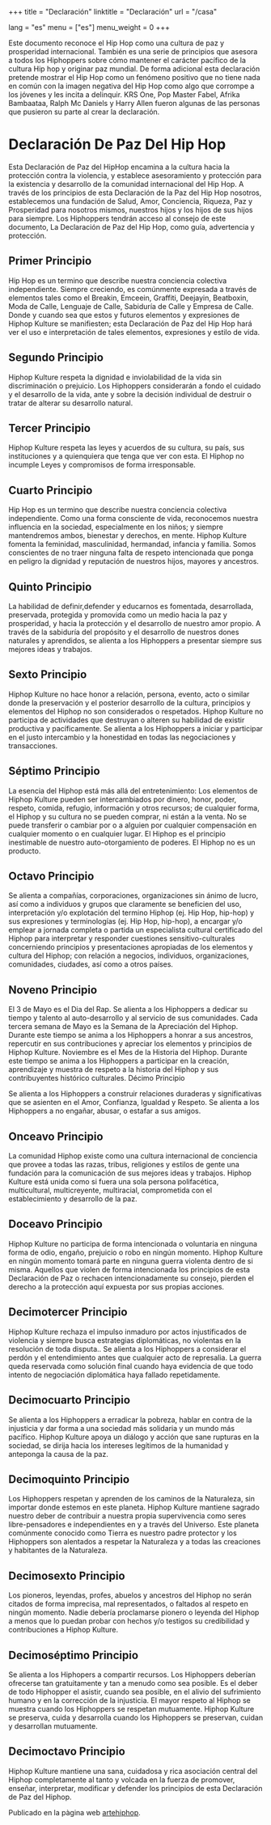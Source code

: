 +++
title = "Declaración"
linktitle = "Declaración"
url = "/casa"

lang = "es"
menu = ["es"]
menu_weight = 0
+++


<p class="well">
Este documento reconoce el Hip Hop como una cultura de paz y prosperidad internacional. También es una serie de principios que asesora a todos los Hiphoppers sobre cómo mantener el carácter pacífico de la cultura Hip hop y originar paz mundial.
De forma adicional esta declaración pretende mostrar el Hip Hop como un fenómeno positivo que no tiene nada en común con la imagen negativa del Hip Hop como algo que corrompe a los jóvenes y les incita a delinquir. KRS One, Pop Master Fabel, Afrika Bambaataa, Ralph Mc Daniels y Harry Allen fueron algunas de las personas que pusieron su parte al crear la declaración.
</p>


# Declaración De Paz Del Hip Hop

Esta Declaración de Paz del HipHop encamina a la cultura hacia la protección contra la violencia, y establece asesoramiento y protección para la existencia y desarrollo de la comunidad internacional del Hip Hop. A través de los principios de esta Declaración de la Paz del Hip Hop nosotros,  establecemos una fundación de Salud, Amor, Conciencia, Riqueza, Paz y Prosperidad para nosotros mismos, nuestros hijos y los hijos de sus hijos para siempre.
Los Hiphoppers tendrán acceso al consejo de este documento, La Declaración de Paz del Hip Hop, como guía, advertencia y protección.

## Primer Principio
Hip Hop es un termino que describe nuestra conciencia colectiva independiente. Siempre creciendo, es comúnmente expresada a través de elementos tales como el Breakin, Emceein, Graffiti, Deejayin, Beatboxin, Moda de Calle, Lenguaje de Calle, Sabiduría de Calle y Empresa de Calle. Donde y cuando sea que estos y futuros elementos y expresiones de Hiphop Kulture se manifiesten; esta Declaración de Paz del Hip Hop hará ver el uso e interpretación de tales elementos, expresiones y estilo de vida.

## Segundo Principio
Hiphop Kulture respeta la dignidad e inviolabilidad de la vida sin discriminación o prejuicio. Los Hiphoppers considerarán a fondo el cuidado y el desarrollo de la vida, ante y sobre la decisión individual de destruir o tratar de alterar su desarrollo natural.

## Tercer Principio
Hiphop Kulture respeta las leyes y acuerdos de su cultura, su país, sus instituciones y a quienquiera que tenga que ver con esta. El Hiphop no incumple Leyes y compromisos de forma irresponsable.

## Cuarto Principio
Hip Hop es un termino que describe nuestra conciencia colectiva independiente. Como una forma consciente de vida, reconocemos nuestra influencia en la sociedad, especialmente en los niños; y siempre mantendremos ambos, bienestar y derechos, en mente. Hiphop Kulture fomenta la feminidad, masculinidad, hermandad, infancia y familia. Somos conscientes de no traer ninguna falta de respeto intencionada que ponga en peligro la dignidad y reputación de nuestros hijos, mayores y ancestros.

## Quinto Principio
La habilidad de definir,defender y educarnos es fomentada, desarrollada, preservada, protegida y promovida como un medio hacia la paz y prosperidad, y hacia la protección y el desarrollo de nuestro amor propio. A través de la sabiduría del propósito y el desarrollo de nuestros dones naturales y aprendidos, se alienta a los Hiphoppers a presentar siempre sus mejores ideas y trabajos.

## Sexto Principio
Hiphop Kulture no hace honor a relación, persona, evento, acto o similar donde la preservación y el posterior desarrollo de la cultura, principios y elementos del Hiphop no son considerados o respetados. Hiphop Kulture no participa de actividades que destruyan o alteren su habilidad de existir productiva y pacíficamente. Se alienta a los Hiphoppers a iniciar y participar en el justo intercambio y la honestidad en todas las negociaciones y transacciones.

## Séptimo Principio
La esencia del Hiphop está más allá del entretenimiento: Los elementos de Hiphop Kulture pueden ser intercambiados por dinero, honor, poder, respeto, comida, refugio, información y otros recursos; de cualquier forma, el Hiphop y su cultura no se pueden comprar, ni están a la venta. No se puede transferir o cambiar por o a alguien por cualquier compensación en cualquier momento o en cualquier lugar. El Hiphop es el principio inestimable de nuestro auto-otorgamiento de poderes. El Hiphop no es un producto.

## Octavo Principio
Se alienta a compañías, corporaciones, organizaciones sin ánimo de lucro, así como a individuos y grupos que claramente se beneficien del uso, interpretación y/o explotación del termino Hiphop (ej. Hip Hop, hip-hop) y sus expresiones y terminologías (ej. Hip Hop, hip-hop), a encargar y/o emplear a jornada completa o partida un especialista cultural certificado del Hiphop para interpretar y responder cuestiones sensitivo-culturales concerniendo principios y presentaciones apropiadas de los elementos y cultura del Hiphop; con relación a negocios, individuos, organizaciones, comunidades, ciudades, así como a otros países.

## Noveno Principio
El 3 de Mayo es el Dia del Rap. Se alienta a los Hiphoppers a dedicar su tiempo y talento al auto-desarrollo y al servicio de sus comunidades. Cada tercera semana de Mayo es la Semana de la Apreciación del Hiphop. Durante este tiempo se anima a los Hiphoppers a honrar a sus ancestros, repercutir en sus contribuciones y apreciar los elementos y principios de Hiphop Kulture. Noviembre es el Mes de la Historia del Hiphop. Durante este tiempo se anima a los Hiphoppers a participar en la creación, aprendizaje y muestra de respeto a la historia del Hiphop y sus contribuyentes histórico culturales.
Décimo Principio

Se alienta a los Hiphoppers a construir relaciones duraderas y significativas que se asienten en el Amor, Confianza, Igualdad y Respeto. Se alienta a los Hiphoppers a no engañar, abusar, o estafar a sus amigos.

## Onceavo Principio
La comunidad Hiphop existe como una cultura internacional de conciencia que provee a todas las razas, tribus, religiones y estilos de gente una fundación para la comunicación de sus mejores ideas y trabajos. Hiphop Kulture está unida como si fuera una sola persona polifacética, multicultural, multicreyente, multiracial, comprometida con el establecimiento y desarrollo de la paz.

## Doceavo Principio
Hiphop Kulture no participa de forma intencionada o voluntaria en ninguna forma de odio, engaño, prejuicio o robo en ningún momento. Hiphop Kulture en ningún momento tomará parte en ninguna guerra violenta dentro de si misma. Aquellos que violen de forma intencionada los principios de esta Declaración de Paz o rechacen intencionadamente su consejo, pierden el derecho a la protección aquí expuesta por sus propias acciones.

## Decimotercer Principio
Hiphop Kulture rechaza el impulso inmaduro por actos injustificados de violencia y siempre busca estrategias diplomáticas, no violentas en la resolución de toda disputa.. Se alienta a los Hiphoppers a considerar el perdón y el entendimiento antes que cualquier acto de represalia. La guerra queda reservada como solución final cuando haya evidencia de que todo intento de negociación diplomática haya fallado repetidamente.

## Decimocuarto Principio
Se alienta a los Hiphoppers a erradicar la pobreza, hablar en contra de la injusticia y dar forma a una sociedad más solidaria y un mundo más pacífico. Hiphop Kulture apoya un diálogo y acción que sane rupturas en la sociedad, se dirija hacia los intereses legítimos de la humanidad y anteponga la causa de la paz.

## Decimoquinto Principio
Los Hiphoppers respetan y aprenden de los caminos de la Naturaleza, sin importar donde estemos en este planeta. Hiphop Kulture mantiene sagrado nuestro deber de contribuir a nuestra propia supervivencia como seres libre-pensadores e independientes en y a través del Universo. Este planeta comúnmente conocido como Tierra es nuestro padre protector y los Hiphoppers son alentados a respetar la Naturaleza y a todas las creaciones y habitantes de la Naturaleza.

## Decimosexto Principio
Los pioneros, leyendas, profes, abuelos y ancestros del Hiphop no serán citados de forma imprecisa, mal representados, o faltados al respeto en ningún momento. Nadie debería proclamarse pionero o leyenda del Hiphop a menos que lo puedan probar con hechos y/o testigos su credibilidad y contribuciones a Hiphop Kulture.

## Decimoséptimo Principio
Se alienta a los Hiphopers a compartir recursos. Los Hiphoppers deberían ofrecerse tan gratuitamente y tan a menudo como sea posible. Es el deber de todo Hiphopper el asistir, cuando sea posible, en el alivio del sufrimiento humano y en la corrección de la injusticia. El mayor respeto al Hiphop se muestra cuando los Hiphoppers se respetan mutuamente. Hiphop Kulture se preserva, cuida y desarrolla cuando los Hiphoppers se preservan, cuidan y desarrollan mutuamente.

## Decimoctavo Principio
Hiphop Kulture mantiene una sana, cuidadosa y rica asociación central del Hiphop completamente al tanto y volcada en la fuerza de promover, enseñar, interpretar, modificar y defender los principios de esta Declaración de Paz del Hiphop.

Publicado en la pàgina web [artehiphop](http://artehiphop.com/declaracion-de-paz/).